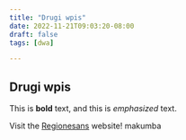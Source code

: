 ```yaml
---
title: "Drugi wpis"
date: 2022-11-21T09:03:20-08:00
draft: false
tags: [dwa]

---
```

## Drugi wpis

This is **bold** text, and this is *emphasized* text.

Visit the [Regionesans](https://regionesans.pl) website!
makumba